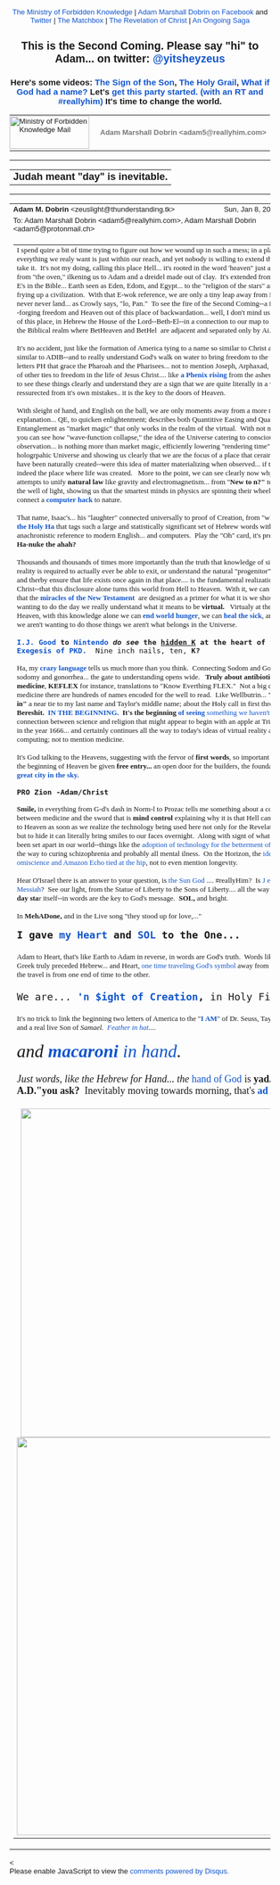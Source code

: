 <!DOCTYPE html PUBLIC "-//W3C//DTD HTML 4.01//EN" "https://www.w3.org/TR/html4/strict.dtd">
<!-- saved from url=(0115)https://mail.google.com/mail/u/0/?ui=2&amp;ik=b3fd74b597&amp;view=pt&amp;search=sent&amp;msg=1597e82d6030baed&amp;siml=1597e82d6030baed --><html data-inboxsdk-active-app-ids='[{"appId":"sdk_streak_21e9788951","version":"6.2897"}]' data-inboxsdk-app-logger-master-chosen="true" data-inboxsdk-last-event="1483927579041" data-inboxsdk-master-claimed="true" data-inboxsdk-session-id="1483927575645-0.10644149709128525" data-map-id="d5b985c9391d7a85" lang="en"><head data-inboxsdk-script-injected="true"><meta content="text/html; charset=utf-8" http-equiv="Content-Type" /><style type="text/css">
body,td,div,p,a,input {font-family: arial, sans-serif;}
</style><meta content="IE=edge" http-equiv="X-UA-Compatible" /><title>Ministry of Forbidden Knowledge Mail - Judah meant "day" is inevitable.</title><style type="text/css">
body, td {font-size:13px} a:link, a:active {color:#1155CC; text-decoration:none} a:hover {text-decoration:underline; cursor: pointer} a:visited{color:##6611CC} img{border:0px} pre { white-space: pre; white-space: -moz-pre-wrap; white-space: -o-pre-wrap; white-space: pre-wrap; word-wrap: break-word; max-width: 800px; overflow: auto;} .logo { left: -7px; position: relative; }
</style><style id="inboxsdk__shared_style">.inboxsdk__notransition {
  -webkit-transition: none !important;
  -moz-transition: none !important;
  -o-transition: none !important;
  -ms-transition: none !important;
  transition: none !important;
}

.inboxsdk__close_button {
  height: 24px;
  width: 24px;
  opacity: .7;
  position: relative;
  background: none;
  border: none;
  padding: 0;
  box-sizing: content-box;
  outline: none;
  cursor: pointer;
}
.inboxsdk__close_button:focus, .inboxsdk__close_button:hover {
  opacity: 1;
}
.inboxsdk__close_button:focus::before {
  background-color: rgba(0,0,0,.12);
}
.inboxsdk__close_button::before {
  border-radius: 50%;
  position: absolute;
  top: -4px;
  bottom: -4px;
  left: -4px;
  right: -4px;
  padding: 4px;
  content: ' ';
}
.inboxsdk__close_button::after {
  content: ' ';
  background: url(https://www.gstatic.com/images/icons/material/system/1x/close_black_24dp.png);
  position: absolute;
  height: 24px;
  width: 24px;
  top: 0;
  left: 0;
}

.dAcAbeEGcIJGfeII {
  display: none;
}

/* drawer */

.inboxsdk__drawer_view_container {
  visibility: visible;
  direction: initial;
  position: fixed;
  height: 100vh;
  width: 100vw;
  bottom: 0;
  left: 0;
  z-index: 51;
  pointer-events: none;
}
.inboxsdk__drawer_view {
  position: absolute;
  pointer-events: auto;
  top: 0;
  bottom: 0;
  right: 0;
  width: 452px;
  font: normal normal normal normal 13px / normal "Helvetica Neue", Helvetica, Arial, sans-serif;
  display: -webkit-flex;
  display: flex;
  -webkit-flex-direction: column;
  flex-direction: column;
  background-color: #fff;
  outline: none;
  box-shadow: 0 0 8px rgba(0,0,0,.18), 0 8px 16px rgba(0,0,0,.36);
  -webkit-transform: translateX(100%);
  transform: translateX(100%);
  transition: transform 150ms cubic-bezier(.4,0,.2,1);
}

.inboxsdk__drawer_view.inboxsdk__active {
  -webkit-transform: none;
  transform: none;
}
.inboxsdk__drawer_title_bar {
  background-color: #f5f5f5;
  border-bottom: 1px solid #e0e0e0;
  padding: 16px 20px;
  white-space: nowrap;
  display: -webkit-flex;
  display: flex;
  flex: 0 0 auto;
  -webkit-flex: 0 0 auto;
}
.inboxsdk__drawer_title_bar .inboxsdk__close_button {
  margin-right: 20px;
  -webkit-flex-shrink: 0;
  flex-shrink: 0;
}
.inboxsdk__drawer_title {
  overflow: hidden;
  text-overflow: ellipsis;
  white-space: nowrap;
  font: normal normal normal normal 20px / 24px "Helvetica Neue", Helvetica, Arial, sans-serif;
}

/* backdrop */

.inboxsdk__inbox_backdrop {
  visibility: visible;
  position: fixed;
  height: 100vh;
  width: 100vw;
  bottom: 0;
  left: 0;
  z-index: 50;
  background-color: transparent;
  transition: background-color 150ms cubic-bezier(0.4, 0, 1, 1);
}
.inboxsdk__inbox_backdrop.inboxsdk__active {
  background-color: rgba(10,10,10,.6);
  transition: background-color 70ms cubic-bezier(0,0,.2,1);
}

.inboxsdk__inbox_backdrop ~ .inboxsdk__inbox_backdrop {
  opacity: 0.6;
}

/* hidden */

.IbEdfbfEfDcFbcEB {
  display: -webkit-flex;
  display: flex;
  -webkit-flex-direction: column;
  flex-direction: column;
}

.AfGBFdbbBFcGEdde &gt; .inboxsdk__close_button {
  position: absolute;
  bottom: 10px;
  right: 20px;
}

.EfHecFIJJEfdGCAf {
  width: 216px;
}

.CFadAfFbdcfcCIdC {
  overflow: hidden;
  font: 12px Arial, sans-serif;
  max-height: 100%;
  box-sizing: border-box;
}

.HIaDfDIFFEJJCEed {
  white-space: nowrap;
  display: -webkit-flex;
  display: flex;
  -moz-user-select: none;
  -webkit-user-select: none;
  user-select: none;
  cursor: default;
}

.CFadAfFbdcfcCIdC.IGFbBJddCDJHCECa .HIaDfDIFFEJJCEed:hover,
.CFadAfFbdcfcCIdC.HIJGFfcCBbDDFdba .HIaDfDIFFEJJCEed {
  background: rgba(0,0,0,.03);
}

.AfGAcJebAbbaaDee {
  min-width: 0;
  overflow: hidden;
  text-overflow: ellipsis;
}

.CFadAfFbdcfcCIdC.IGFbBJddCDJHCECa .AfGAcJebAbbaaDee {
  cursor: move;
}

.bAJdIdFACbDbaCAb {
  padding-left: 20px;
  vertical-align: middle;
  font: 13px / 40px "Helvetica Neue", Helvetica, Arial, sans-serif;
  color: #303030;
}

.AfGBFdbbBFcGEdde.fHdDfFBdBBECefJe .HIaDfDIFFEJJCEed {
  display: none;
}

.BdDdfEcfADbFBecb {
  display: inline-block;
  vertical-align: middle;
  margin-left: 10px;
  box-sizing: border-box;
  background-size: contain;
}

.BdDdfEcfADbFBecb,
.BdDdfEcfADbFBecb &gt; img {
  width: 20px;
  height: 20px;
}

.EcBCIcEEHHHfEDEE {
  -webkit-flex: 1;
  flex: 1;
  text-align: right;
  visibility: hidden;
}

.CFadAfFbdcfcCIdC.IGFbBJddCDJHCECa .EcBCIcEEHHHfEDEE {
  visibility: visible;
  cursor: pointer;
}

.feeJfJJcHDfeIJed {
  margin-top: 12px;
  margin-right: 4px;
  background: url(https://www.streak.com/build/images/arrowDown.png) center / 20px no-repeat;
  border: none;
  width: 14px;
  height: 14px;
  -webkit-transform: rotate(-90deg);
  transform: rotate(-90deg);
  transition: -webkit-transform .15s, transform .15s;
  outline: none;
  opacity: .6;
  cursor: pointer;
}

.HIaDfDIFFEJJCEed:hover .feeJfJJcHDfeIJed,
.CFadAfFbdcfcCIdC.HIJGFfcCBbDDFdba .HIaDfDIFFEJJCEed .feeJfJJcHDfeIJed {
  opacity: .9;
}

.CFadAfFbdcfcCIdC.aIaBJFAHEeJfGbAC .feeJfJJcHDfeIJed {
  -webkit-transform: rotate(0);
  transform: rotate(0);
}

.cGEcJJFaDHbaFDDd {
  border-bottom: 1px solid #ddd;
  margin-bottom: 15px;
}

/* end hidden */
</style><style id="inboxsdk__style">/* suggestions */

.inboxsdk__suggestions_separator_before {
  padding-bottom: 2px !important;
}

.inboxsdk__suggestions_separator_after {
  border-top: 1px solid #e5e5e5;
  padding-top: 2px !important;
}

/* buttons */

div.T-I.inboxsdk__button {
  -webkit-user-select: none;
  min-width: 27px;
}

.inboxsdk__no_bg {
  background: none;
}

.inboxsdk__button.inboxsdk__button_disabled {
  opacity: 0.55;
}

  .inboxsdk__button_icon + .inboxsdk__button_text {
    margin-left: 5px;
  }

.inboxsdk__button_icon {
  display: inline-block;
}

.inboxsdk__button_iconImg {
  height: 16px;
  width: 16px;
  vertical-align: middle;
  margin-top: -2px;
  user-drag: none;
  -moz-user-select: none;
  -webkit-user-drag: none;
}

.inboxsdk__button_green_inactive {
  -webkit-box-shadow: 0 1px 0 rgba(0,0,0,.05);
  box-shadow: 0 1px 0 rgba(0,0,0,.05);
  background-color: #53a93f;
  background-image: -webkit-linear-gradient(top,transparent,transparent);
  background-image: linear-gradient(top,transparent,transparent);
  border: 1px solid transparent;
  color: #fff;
  text-shadow: none;
}

.inboxsdk__button_green_hover {
  -webkit-box-shadow: inset 0 -1px 0 #4c8534;
  box-shadow: inset 0 -1px 0 #4c8534;
  background-color: #65b045;
  background-image: -webkit-linear-gradient(top,transparent,transparent);
  background-image: linear-gradient(top,transparent,transparent);
  border: 1px solid transparent;
  border-bottom: 1px solid #4c8534;
  text-shadow: none;
}

.inboxsdk__button_green_active {
  -webkit-box-shadow: inset 0 1px 0 #2f6124;
  box-shadow: inset 0 1px 0 #2f6124;
  background: #3e802f;
  border: 1px solid transparent;
  border-top: 1px solid #2f6124;
  color: #fff;
  text-shadow: none;
}

.J-M.inboxsdk__menu {
  min-width: 1em;
  min-height: 1em;
  padding: 0px;
  overflow: visible;
  max-height: none;
}

.f4.J-N-JX.inboxsdk__message_more_icon {
  margin-top: -1px;
  width: 16px;
  height: 16px;
}

/* end */

/* compose buttons */

.T-I.inboxsdk__button.inboxsdk__compose_sendButton {
  min-width: 0px;
  margin-right: 0px;
  margin-left: 0px;
  padding:0px;
}

.inboxsdk__compose_actionToolbar {
  padding: 0px 0px 0px 5px;
  white-space: nowrap;
}

.inboxsdk__compose_actionToolbar div.inboxsdk__button {
  min-width: 27px;
  height: 27px;
}

.inboxsdk__compose_actionToolbar .inboxsdk__button_icon {
  height: 17px;
  width: 17px;
  display: inline-block;
  vertical-align: middle;
  position: relative;
  margin-top: 2px;
}

.inboxsdk__compose_actionToolbar .inboxsdk__button_iconImg {
  vertical-align: top;
  height: 17px;
  width: 17px;
  display: inline-block;
  margin-top: -1px;
}

.inboxsdk__compose_actionToolbar .inboxsdk__button &gt; div {
    opacity: 0.55;
}

.inboxsdk__compose_actionToolbar .inboxsdk__button:focus {
  border: 1px solid #4d90fe;
  outline: none;
}


  .inboxsdk__compose_actionToolbar .inboxsdk__button.inboxsdk__button_hover &gt; div, .inboxsdk__compose_actionToolbar .inboxsdk__button:focus &gt; div {
    opacity: 1
  }


.inboxsdk__compose_groupedActionToolbar {
  position: absolute;
  bottom: 44px;
  background: #f5f5f5;
  margin: 3px;
  box-shadow: 0 2px 2px -1px rgba(0,0,0,0.1);
  border: 1px solid #cfcfcf;
  padding: 1px !important;
  z-index: 10;
  left: 0px;
}

.inboxsdk__compose_groupedActionToolbar div.inboxsdk__button {
  z-index: 1;
}

.inboxsdk__compose_groupedActionToolbar_arrow {
  position: absolute;
  background: url('https://ssl.gstatic.com/ui/v1/icons/mail/down_pointer.png') no-repeat;
  width: 17px;
  height: 18px;
  bottom: -16px;
  margin-left: 4px;
}

/* end */

/* appid warning */

.inboxsdk__appid_warning {
  margin: 0;
  padding: 9px;
  color: #4b4b4b;
  height: 32px;
  background: #ff6c6c;
  font-size: 10pt;
}

.inboxsdk__appid_warning_main {
  display: inline-block;
  vertical-align: middle;
}

.inboxsdk__appid_warning .topline {
  font-weight: bold;
  font-size: 11pt;
}

a.inboxsdk__appid_register {
  color: white;
  display: inline-block;
  background: #1989ff;
  border-radius: 3px;
  text-decoration: none;
  box-shadow: 0 0 5px rgba(0,0,0,0.3);
  padding: 7px;
  font-size: 10pt;
  vertical-align: middle;
  margin-left: 1em;
}

input.inboxsdk__x_close_button {
  background-color: transparent;
  background-image: url(https://www.streak.com/build/images/circle_border_x.png);
  background-size: cover;
  background-repeat: no-repeat;
  background-position: center center;
  height: 20px;
  width: 20px;
  border: none;
  display: inline-block;
  vertical-align: middle;
  cursor: pointer;

  float: right;
  margin: 5px;
}

/* thread rows */

.inboxsdk__gmail_label.inboxsdk__label_has_icon .au {
  display: inline-block;
  margin-left: 14px;
}

.inboxsdk__thread_row_label .inboxsdk__button_icon,
.inboxsdk__thread_row_label .inboxsdk__button_iconImg {
  height: 11px;
  width: 11px;
}

.inboxsdk__thread_row_label .inboxsdk__button_icon {
  display: inline-block;
  margin-top: 2px;
  margin-left: 4px;
  position: absolute;
}

.inboxsdk__thread_row_button {
  outline: 0;
  padding: 0 5px;
  position: relative;
  height: 15px;
  width: 15px;
  top: -2px;
}

.inboxsdk__gmail_action {
  float: right;
  position: relative;
  background-color: grey;
  border: 1px solid black;
  margin-left: 1em;
  cursor: default;
  padding: 0 6px;
  background-image: -webkit-linear-gradient(top,#e9e9e9,#e6e6e6);
  background-image: linear-gradient(top,#e9e9e9,#e6e6e6);
  border: 1px solid rgba(0,0,0,0.1);
  border-color: #ccc;
  color: #444;
  height: 17px;
  line-height: 17px;
  min-width: 56px;
  border-radius: 2px;
  font-size: 11px;
  font-weight: bold;
  text-align: center;
  white-space: nowrap;
  padding-right: 18px;
}

.inboxsdk__gmail_action:focus {
  border: 1px solid #4d90fe;
  outline: none;
}

.inboxsdk__gmail_action:active {
  box-shadow: inset 0 1px 2px rgba(0,0,0,.1);
}

.inboxsdk__gmail_action:hover {
  box-shadow: 0 1px 1px rgba(0,0,0,.05);
  background-color: #ededed;
  background-image: -webkit-linear-gradient(top,#ededed,#eaeaea);
  background-image: linear-gradient(top,#ededed,#eaeaea);
  border-color: #b8b8b8;
}

.inboxsdk__gmail_action::after {
  content: '';
  position: absolute;
  right: 5px;
  top: 5px;
  margin-left: 5px;
  background: no-repeat url(https://ssl.gstatic.com/mail/sprites/smartmail-561acb673be75c1d374881a95997fce4.png) -67px -100px;
  width: 7px;
  height: 7px;
  opacity: .55;
}

.inboxsdk__thread_row_custom_date {
  margin-left: 2px;
}

span.inboxsdk__thread_row_custom_date + span:not(.inboxsdk__thread_row_custom_date) {
  display: none;
}

span.inboxsdk__thread_row_custom_draft_label + div.yW {
  display: none;
}

.inboxsdk__thread_row_attachment_icon {
  margin-left: 3px;
  width: 16px;
  height: 16px;
}

.inboxsdk__thread_row_icon_wrapper {
  display: inline-block;
  width: 25px;
  margin-right: 3px;
}

.inboxsdk__thread_row_image_added .y6 .inboxsdk__thread_row_icon_wrapper ~ span[id] {
  margin-left: 3px;
}

  .inboxsdk__thread_row_icon_wrapper .inboxsdk__button_icon {
    position: absolute;
    top: 50%;
    height: 24px;
    overflow: hidden;
    width: 24px;
    margin-top: -12px;
  }

    .inboxsdk__thread_row_icon_wrapper .inboxsdk__button_iconImg {
      height: 24px;
      width: 24px;
      margin-top: 0px;
    }

  .inboxsdk__thread_row_image_added .a4W, .inboxsdk__thread_row_image_added .apA, .inboxsdk__thread_row_image_added .apx {
    position: relative;
  }


/* end thread rows */

td.gH div.gK span:first-child &gt; img {
  margin-right: 3px;
}

td.gH div.gK span:first-child &gt; img:last-child {
  margin-right: 6px;
}

.inboxsdk__message_attachment_icon {
  width: 21px;
  height: 21px;
  margin-top: -3px;
}

/* Work around issue where clicking "Remove formatting" in Compose causes this
 * element to become taller and shift the toolbar down. */
.gU .aWQ {
  max-height: 3px;
}

.aQw .inboxsdk__button_iconImg {
  margin-top: 2px;
}

.aZi .asa .inboxsdk__button_iconImg {
  display: inline-block;
  vertical-align: middle;
  margin-top: -3px;
}

/* Message view attachments toolbar */
.aZi .aZj .asa .inboxsdk__button_iconImg {
  margin: 0;
}

body .dw {
  /* Fixes issue where a tall compose window opened over a custom view could be
   * overlapped by Gmail's top bar. Also fixes issue where mole widgets are
   * only visible while a compose window is open.
   */
  z-index: 6 !important;
}

.inboxsdk__compose_outerSidebar_wrapper {
  position: absolute;
  left: -401px;
  top: 0px;
  background: white;
  width: 400px;
  bottom: 0px;
  border-left: 1px solid silver;
  box-shadow: -2px 0px 1px #E6E6E6;
  display: block;
}

.inboxsdk__outerSidebarActive .aSt .inboxsdk__compose_outerSidebar_wrapper {
  border-left: 0;
  box-shadow: none;
  left: -400px;
}

.inboxsdk__outerSidebarActive .aSs &gt; div { width: 50% !important; margin-left: 30%; }

.inboxsdk__compose_outerSidebar_header {
  background: #404040;
  font-size: 80%;
  padding: 10px 10px 11px 10px;
  color: white;
  border-bottom: 1px solid #C4C4C4;
}

.inboxsdk__compose_outerSidebar_body {
  position: absolute;
  width: 100%;
  bottom: 43px;
  top: 36px;
  left: -1px;
  overflow: auto;
}

.inboxsdk__compose_outerSidebar_footer {
  position: absolute;
  bottom: 0px;
  width: 100%;
  border-top: 1px solid rgb(206, 206, 206);
  display: block;
}

.inboxsdk__compose_innerSidebarActive form, .inboxsdk__compose_innerSidebarActive .GQ {
  padding-right: 200px;
}

div.inboxsdk__compose_statusbar {
  margin: 0;
  border: 0;
  height: 40px;
}

.inboxsdk__compose_statusbarActive .aoI {
  height: auto !important;
}

/* compose size fixing */
.inboxsdk__compose .qz {
  max-height: inherit !important;
}

/* .dw means not fullscreen */
.dw .inboxsdk__compose_statusbarActive .aDj.aDi {
  position: static !important;
}

.inboxsdk__compose_statusbarActive .aDj &gt; .aDh {
  height: auto;
}

.inboxsdk__recipient_row td.ok {
  height: 23px;
}

.inboxsdk__recipient_row td.az3 {
  padding: 0px 3px 3px 3px;
}

/* toolbar visibility */

[data-thread-toolbar=true] [data-rowlist-toolbar=true] {
  display: none;
}

[data-toolbar-expanded=true] [data-toolbar-expanded=false] {
  display: none;
}

[data-toolbar-expanded=false] [data-toolbar-expanded=true] {
  display: none;
}


[data-toolbar-icononly=true] .inboxsdk__button_text {
  display: none;
}

.inboxsdk__menuItem img, .inboxsdk__menuItem .inboxsdk__icon {
  height: 16px;
  width: 16px;
  margin-left: -20px;
  position: absolute;
  margin-top: -1px;
}

/* end */

/* modal */

.inboxsdk__modal_overlay {
  right: 0px;
  bottom: 0px;
}

.inboxsdk__modal_fullscreen {
  position: fixed;
  top: 0px;
  left: 0px;
  bottom: 0px;
  right: 0px;
  z-index: 501;
  display: flex;
  display: -webkit-flex;
  justify-content: center;
  -webkit-justify-content: center;
  align-items: center;
  -webkit-align-items: center;
  padding: 110px 50px 50px 50px;
}

.inboxsdk__modal_content {
    margin-top: 30px; margin-bottom: 30px;
}

.inboxsdk__modal_fullscreen.inboxsdk__modal_content_no_buttons .inboxsdk__modal_content {
  margin-bottom: 0px;
}

.inboxsdk__modal_close {
  outline: none;
  cursor: pointer;
}


.inboxsdk__modal_fullscreen .inboxsdk__modal_container {
  position: relative;
  margin-top: -60px;
  width: auto;
  overflow: hidden;
}

  .inboxsdk__modal_fullscreen.inboxsdk__modal_hideTop .inboxsdk__modal_close {
    display: none;
  }

  .inboxsdk__modal_fullscreen.inboxsdk__modal_hideTop .inboxsdk__modal_container {
    padding-top: 0px;
  }

  .inboxsdk__modal_fullscreen.inboxsdk__modal_hideTop .inboxsdk__modal_content {
    margin-top: 0px;
  }

  .inboxsdk__modal_fullscreen.inboxsdk__modal_hideTop .Kj-JD-K7 {
    margin: 0px;
  }

  .inboxsdk__modal_fullscreen.inboxsdk__modal_hideSides .inboxsdk__modal_container {
    padding-left: 0px;
    padding-right: 0px
  }

  .inboxsdk__modal_fullscreen.inboxsdk__modal_hideBottom .inboxsdk__modal_content {
    margin-bottom: 0px;
  }

  .inboxsdk__modal_fullscreen.inboxsdk__modal_hideBottom .inboxsdk__modal_container {
    padding-bottom: 0px;
  }

/* end modal */

/* mole */

/* Fix issue where Compose toolbar can become disconnected when moles or
 * drawers are in use */
.inboxsdk__drawers_in_use .aDi,
.inboxsdk__moles_in_use .aDi {
  left: auto !important;
}

/* Make it so the compose/mole layer doesn't wrap, so we don't have to do a lot
 * of fancy logic to hide moles ourselves when things get too crowded. */
.inboxsdk__moles_in_use .nH &gt; .nH &gt; .no {
  white-space: nowrap;
}
.inboxsdk__moles_in_use .nH &gt; .nH &gt; .no &gt; * {
  white-space: initial;
}
.inboxsdk__moles_in_use .nH &gt; .nH &gt; .no &gt; .nn {
  display: inline-block;
  float: none;
}

.inboxsdk__mole_view {
  position: relative;
  max-width: 564px;
  height: 100vh;
  vertical-align: top;
  display: inline-flex;
  display: -webkit-inline-flex;
  align-items: flex-end;
  -webkit-align-items: flex-end;
}

.inboxsdk__mole_view_inner {
  visibility: visible;
  box-sizing: border-box;
  margin-right: 5px;
  box-shadow: rgba(0,0,0,0.2) 0 2px 6px;
  min-width: 260px;
  min-height: 36px;
}

.inboxsdk__mole_view_titlebar {
  position: absolute;
  left: 0;
  right: 5px;
  color: white;
  font-size: 12.8px;
  background: #404040;
  box-sizing: border-box;
  height: 36px;
  padding-top: 7px;
  padding-left: 11px;
  cursor: pointer;
}

.inboxsdk__mole_view_titlebar h2 {
  font-size: inherit;
  font-weight: inherit;
  margin: 4px 0 0 0;
  white-space: nowrap;
  overflow: hidden;
  text-overflow: ellipsis;
}

.inboxsdk__mole_title_buttons {
  white-space: nowrap;
  float: right;
  padding-right: 5px;
  margin-top: -3px;
}

.inboxsdk__mole_title_buttons &gt; img {
  height: 24px;
  width: 24px;
  position: relative;
  top: 2px;
  opacity: 0.6;
}

.inboxsdk__mole_title_buttons &gt; img:hover {
  opacity: 1;
  background-color: #737373;
}

.inboxsdk__mole_view.inboxsdk__minimized .inboxsdk__mole_view_content,
.inboxsdk__mole_view.inboxsdk__minimized.inboxsdk__mole_use_minimize_title h2.inboxsdk__mole_default,
.inboxsdk__mole_view:not(.inboxsdk__minimized) h2.inboxsdk__mole_minimized,
.inboxsdk__mole_view:not(.inboxsdk__mole_use_minimize_title) h2.inboxsdk__mole_minimized,
.inboxsdk__mole_view.inboxsdk__minimized .Hl,
.inboxsdk__mole_view:not(.inboxsdk__minimized) .Hk {
  display: none;
}

.inboxsdk__mole_view_content {
  margin-top: 36px;
  border: 1px solid #cfcfcf;
  background: white;
  min-width: 260px;
  min-height: 20px;
  max-height: 80vh;
}

.inboxsdk__mole_view_chromeless .inboxsdk__mole_view_inner {
  min-width: 0px;
}

.inboxsdk__mole_view_chromeless .inboxsdk__mole_view_content {
  margin-top: 0px;
  min-width: 0px;
}

/* end mole */


/* tabs */

.inboxsdk__tab {
  width: 30px;
}

.inboxsdk__tab.fHdDfFBdBBECefJe:first-child:last-child {
  display: none;
}

.inboxsdk__tab.inboxsdk__tab_selected {
  width: auto;
}

table.aKk .inboxsdk__contentTabContainer .inboxsdk__tab .aAy[role=tab] {
  height: 28px;
}

.inboxsdk__tab_icon {
  width: 30px;
  height: 25px;
  background-position-x: 5px;
  background-position-y: 3px;
  background-size: 16px;
  bacgkround-repeat: no-repeat;
}

.inboxsdk__tab_icon img {
  height: 16px;
  width: 16px;
  margin-left: 5px;
  margin-top: 3px;
}

.inboxsdk__tab .aKx {
  top: 4px;
}

.inboxsdk__hidden div[role=complementary] {
  position: static !important;
}

/* Fix issue where hidden causes threadview to be taller than it should */
.inboxsdk__hidden &gt; div.y4,
.feEHIcFIaBBdEbDG &gt; div.y4 {
  display: none;
}

table.aKk .inboxsdk__contentTabContainer .inboxsdk__tab:first-child .aAy[role=tab] {
  border-left-width: 1px;
}

/* end tabs */

/* old hidden */

.inboxsdk__hidden .inboxsdk__contentPanelContainer {
  font: 12px Arial, sans-serif;
  max-width: 220px;
}

.inboxsdk__contentPanelContainer_contentContainer {
  overflow: hidden;
  margin-bottom: 10px;
  border-bottom: 1px solid #D8D8D8;
}


/* end old hidden */


/* hidden */

.feEHIcFIaBBdEbDG div[role=complementary] {
  position: static !important;
  width: 216px !important;
}

.feEHIcFIaBBdEbDG {
  /* Necessary to prevent z-indexes on hidden items from causing them to show
  above stuff outside of the hidden. */
  will-change: position;
}

.AfGBFdbbBFcGEdde {
  position: relative;
}

.CFadAfFbdcfcCIdC {
  background: #ffffff;
}

.EfHecFIJJEfdGCAf {
  padding: 4px 0 12px;
}

.AfGBFdbbBFcGEdde.fHdDfFBdBBECefJe .EfHecFIJJEfdGCAf {
  padding-top: 0;
}

/* end hidden */

/* custom content */

.inboxsdk__custom_view_element {
  overflow: auto;
}

/* end custom content */


/* nav menu */


.inboxsdk__hide_native_marker .ain:not(.inboxsdk__navItem) {
  border-left-color: transparent;
}
.inboxsdk__hide_native_marker .ain:not(.inboxsdk__navItem) .nZ .aio * {
  color: inherit !important;
}
.inboxsdk__hide_native_marker .ain:not(.inboxsdk__navItem) .nU:not(.n1) .n0 {
  font-weight: normal;
}

.inboxsdk__navItem_hover .aj0, .inboxsdk__navItem_hover .p8 {
  visibility: visible;
}

.inboxsdk__navItem_link {
  position: absolute;
  top: 0px;
  right: -4px;
}

[dir=rtl] .inboxsdk__navItem_link {
  left: -4px;
  right: initial;
}

.inboxsdk__navItem_container .aio .inboxsdk__button {
  position: absolute;
  top: 0px;
  right: -30px;
}

.inboxsdk__navItem_marker {
  position: absolute;
  left: 0px;
  padding-bottom: 2px;
}

.ain .inboxsdk__navItem_container {
  margin-left: -18px;
}

.inboxsdk__navItem_container {
  margin-left: -14px;
}

.inboxsdk__expando {
  z-index: 1;
}

.aip .CK {
  color: #15c;
}

.aip .CK:hover {
  text-decoration: underline;
}

.inboxsdk__navItem_container .aio.aip {
  white-space: nowrap;
}

/* end nav menu */



/* search results section */

.inboxsdk__custom_sections {
  margin-bottom: 15px;
}

.inboxsdk__custom_sections.Wc {
  padding: 0px;
  margin-bottom: 0px;
}

.inboxsdk__resultsSection {
  padding-top: 20px;
}

  .inboxsdk__custom_sections.Wc .inboxsdk__resultsSection {
    padding-top: 0px;
  }

.inboxsdk__custom_sections .Wg {
  padding-top: 0px;
}

  .inboxsdk__custom_sections.Wc .Wg {
    border-bottom: 0;
    padding: 0px;
  }

.inboxsdk__results_collapsedContainer &gt; div {
  display: inline;
}

.inboxsdk__resultsSection.inboxsdk__resultsSection_collapsed {
  display: inline-block;
  margin-right: 20px;
}

  .Wc .inboxsdk__resultsSection.inboxsdk__resultsSection_collapsed {
    margin-right: 0px;
  }

.inboxsdk__resultsSection_collapsed .Cr {
  display: none;
}

.inboxsdk__resultsSection_title {
  white-space: nowrap;
  cursor: pointer;
  display: inline-block;
}

  .Wc .inboxsdk__resultsSection_title {
    padding: 3px 0 3px 8px;
  }

.inboxsdk__resultsSection_title_subtitle {
  opacity: 0.5;
  margin-left: 5px;
}

  .Wc .inboxsdk__resultsSection_title_subtitle {
    font-size: 80%;
  }

.inboxsdk__resultsSection_title .Wp {
  float: left;
  height: 10px;
  width: 20px;
  margin-top: 3px;
}

.inboxsdk__resultsSection_title h3 {
  margin-bottom: 10px;
  margin-top: 20px;
  display: inline;
  float: none;
}

.inboxsdk__resultsSection_header_summaryText.Wm:last-child .amH {
  padding-right: 0px;
  margin-right: 0px;
}

  .inboxsdk__custom_sections.Wc .inboxsdk__resultsSection_header_summaryText:last-child {
    margin-right: 11px;
  }

.inboxsdk__custom_sections.Wc .J-JN-M-I {
  margin-right: 13px;
}

.inboxsdk__resultsSection_header_summaryText.Wm + .aAE {
  margin-left: 3px;
}

.inboxsdk__resultsSection .TB.TC {
  text-align: center;
}

.inboxsdk__resultsSection .inboxsdk__resultsSection_loading {
  font-style: italic;
}

.inboxsdk__resultsSection .inboxsdk__resultsSection_result_icon {
  height: 15px;
  width: 15px;
  margin-left: 9px;
}

.inboxsdk__resultsSection .xX {
  width: 20ex;
}

.inboxsdk__resultsSection_result_title span {
  text-overflow: ellipsis;
  display: block;
  overflow: hidden;
}

.inboxsdk__resultsSection tr .xW &gt; span {
  overflow: hidden;
  display: block;
  text-overflow: ellipsis;
}

.inboxsdk__resultsSection .V3 {
  overflow: hidden;
  white-space: nowrap;
}

.inboxsdk__resultsSection .at {
  position: relative;
}

.inboxsdk__resultsSection .at &gt; * {
  display: inline-block;
}

.inboxsdk__resultsSection_label_icon {
  height: 11px;
  width: 11px;
  position: absolute;
  margin-left: 4px;
  margin-top: 1px;
}

.inboxsdk__resultsSection .av, .inboxsdk__thread_row_label .av {
  max-width: 90px;
  overflow: hidden;
  text-overflow: ellipsis;
}

.inboxsdk__resultsSection_label_icon + .av, .inboxsdk__thread_row_label .inboxsdk__button_icon + .av {
  margin-left: 16px;
}

.Wc .inboxsdk__resultsSection_footer {
  padding: 3px 3px 3px 8px;
}

/* end search results section */


/* tooltip */

/* gmail styles */

.inboxsdk__tooltip .T-P {
  -webkit-box-shadow: 0 1px 3px rgba(0,0,0,.2);
  box-shadow: 0 1px 3px rgba(0,0,0,.2);
  background-color: #fff;
  border: 1px solid;
  border-color: #bbb #bbb #a8a8a8;
  padding: 16px;
  position: absolute;
  z-index: 1201!important;
}

  .inboxsdk__tooltip.inboxdk__tooltip_content .T-P {
    padding: 0px;
  }

.inboxsdk__tooltip .aRM {
  outline: none;
  padding: 13px 10px 16px;
  text-align: center;
}

  .inboxdk__tooltip_content.inboxsdk__tooltip .aRM {
    padding: 0px;
  }

.inboxsdk__tooltip .aRR {
  color: #333;
  font-size: 18px;
  margin-top: 13px;
}

.inboxsdk__tooltip .aRQ {
  color: #777;
  font-size: 13px;
  margin: 3px 0 14px 0;
}




/* end gmail styles */

.inboxsdk__tooltip {
  position: fixed;
  z-index: 1300;
  transition: left 200ms ease, top 200ms ease;
}

.inboxsdk__tooltip .T-P {
  position: relative;
  width: auto;
  max-width: 500px;
}

.inboxsdk__tooltip .inboxsdk__tooltip_arrow {
  position: fixed;
  z-index: 1400;
  margin-top: -1px;
  transition: left 200ms ease, top 200ms ease;
}

.inboxsdk__tooltip .inboxsdk__tooltip_close {
  -webkit-user-select: none;
}

.inboxsdk__tooltip .inboxsdk__button {
  margin-right: 0px;
}

.inboxsdk__tooltip .inboxsdk__tooltip_image {
  max-height: 300px;
  max-width: 500px;
  overflow: hidden;
  height: auto;
}

.inboxsdk__tooltip .inboxsdk__tooltip_image &gt; img {
  max-height: 300px;
  max-width: 500px;
}

/* end tooltip */


/* attachment card */

.inboxsdk__attachmentCard img.aQG.aYB {
  max-width: 178px;
  min-width: 178px;
  min-height: 118px;
}

.inboxsdk__attachmentCard img.aZG.aYw {
  background: none;
}

/* add some margins between cards so 4+ cards don't hit each other */

.aQw &gt; .T-I.J-J5-Ji.L3 {
  margin-top: 5px;
}

/* end attachment card */


/* keyboard shortcut help */

table.cf.wd.inboxsdk__shortcutHelp_table {
  margin-bottom: 15px;
}

.inboxsdk__shortcutHelp_table td.Dn {
  display: inline-block;
  width: 50%;
}

.inboxsdk__shortcutHelp_table table.cf {
  display: block;
}

.inboxsdk__shortcutHelp_table tbody tbody {
  display: block;
}

.inboxsdk__shortcutHelp_table tbody tbody tr {
  display: block;
  white-space: nowrap;
}

.inboxsdk__shortcutHelp_table td.wg.Dn {
  display: inline-block;
  width: 45%;
}

.inboxsdk__shortcutHelp_table span.wb {
  margin-left: 3px;
}

.inboxsdk__shortcutHelp_table td.we.Dn {
  width: 60%;
  white-space: normal;
}

.inboxsdk__shortcutHelp_title img.inboxsdk__icon {
  height: 21px;
  width: 21px;
  vertical-align: middle;
  margin-right: 10px;
  border-radius: 4px;
}

/* end keyboard shortcut help */


/* search suggestions */

.asor.inboxsdk__custom_suggestion {
  display: flex;
  display: -webkit-flex;
  justify-content: center;
  -webkit-justify-content: center;
  align-items: center;
  -webkit-align-items: center;
}

.inboxsdk__custom_suggestion img {
  max-width: 32px;
  max-height: 32px;
  margin-left: -11px;
}

/* end send suggestions */


/* app toolbar */

.inboxsdk__appButton {
  margin-right: -15px;
}

  .inboxsdk__appButton:first-child {
    margin-left: -45px;
  }

  .inboxsdk__appButton + .inboxsdk__appButton {
    margin-left: 35px;
  }

  .inboxsdk__appButton.inboxsdk__appButton_noGPlus {
    margin-right: 0px;
  }

.inboxsdk__appButton .inboxsdk__button_icon {
  margin-right: 5px;
  position: relative;
}

.inboxsdk__appButton a {
  color: #404040;
  text-decoration: none;
  line-height: 24px;
}

.inboxsdk__appButton.inboxsdk__appButton_noGPlus a {
  line-height: 30px;
}

.inboxsdk__appButton a:hover {
  text-decoration: underline;
  color: #000;
}

.inboxsdk__gmail_dark_theme .inboxsdk__appButton a {
  color: #eee;
}
.inboxsdk__gmail_dark_theme .inboxsdk__appButton a:hover {
  color: #fff;
}

.inboxsdk__appButton_tooltip {
  outline: none;
  transition: none;
  -webkit-animation: gb__a .2s;
}

.inboxsdk__appButton_tooltip .inboxsdk__tooltip_close {
  display: none;
}

.inboxsdk__tooltip.inboxsdk__appButton_tooltip .T-P {
  padding: 0px;
}

.inboxsdk__tooltip.inboxsdk__appButton_tooltip .aRM {
  padding: 0px;
  white-space: initial;
  text-align: center;
  font: normal normal normal normal 16px / normal arial, sans-serif;
}

.inboxsdk__tooltip.inboxsdk__appButton_tooltip .inboxsdk__tooltip_arrow {
  transform-origin: top;
  transform: rotateZ(180deg);
  margin-top: 9px;
}

/* end app toolbar */
</style> <script>
  (function(i,s,o,g,r,a,m){i['GoogleAnalyticsObject']=r;i[r]=i[r]||function(){
  (i[r].q=i[r].q||[]).push(arguments)},i[r].l=1*new Date();a=s.createElement(o),
  m=s.getElementsByTagName(o)[0];a.async=1;a.src=g;m.parentNode.insertBefore(a,m)
  })(window,document,'script','https://www.google-analytics.com/analytics.js','ga');

  ga('create', 'UA-74743044-2', 'auto');
  ga('send', 'pageview');

</script></head>
<body style="width: 100%; margin: 0 auto; text-align: left; font-family: Arial;">
<center>
<script type="text/javascript">
    google_ad_client = "ca-pub-9608809622006883";
    google_ad_slot = "4355365452";
    google_ad_width = 728;
    google_ad_height = 90;
</script>
<!-- leaderboard -->
<script src="//pagead2.googlesyndication.com/pagead/show_ads.js" type="text/javascript">
</script>
<br />
<a href="https://www.facebook.com/MinistryOfForbiddenKnowledge">The Ministry of Forbidden Knowledge</a> | 
<a href="https://www.facebook.com/admdbrn">Adam Marshall Dobrin on Facebook</a> and <a href="https://twitter.com/intent/user?screen_name=yitsheyzeus">Twitter</a> |
<a href="https://fromthemachine.org/">The Matchbox</a> | 
<a href="./">The Revelation of Christ</a> | 
<a href="http://medium.com/@adam5/publications">An Ongoing Saga</a>
<br />
</center>
<center><h2>
This is the Second Coming.  Please say "<b>hi</b>" to Adam... on twitter: <a href="https://twitter.com/yitsheyzeus" target="_new">@yitsheyzeus</a>
</h2><h3>
Here's some videos: <a href="https://www.youtube.com/watch?v=AevgjKPDgfM&amp;feature=youtu.be" target="_new">The Sign of the Son</a>, <a href="https://vimeo.com/156698154" target="_new">The Holy Grail</a>, <a href="https://www.youtube.com/watch?v=Fr_CHOxSyc8" target="_new">What if God had a name?</a>
Let's <a href="https://twitter.com/intent/retweet?related=yitsheyzeus&amp;tweet_id=804005770937462784">get this party started. (with an RT and #reallyhim)</a>  It's time to change the world.</h3>
</center>
<div class="bodycontainer"><table border="0" cellpadding="0" cellspacing="0" width="100%"><tbody><tr height="14px"><td width="143"><img alt="Ministry of Forbidden Knowledge Mail" class="logo" height="59" src="http://i.imgur.com/xoiWhBA.png" width="143" /></td><td align="right"><font color="#777" size="-1"><b>Adam Marshall Dobrin &lt;adam5@reallyhim.com&gt;</b></font></td></tr></tbody></table><hr /><div class="maincontent"><table border="0" cellpadding="0" cellspacing="0" width="100%"><tbody><tr><td><font size="+1"><b>Judah meant "day" is inevitable.</b></font><br /></td></tr></tbody></table><hr /><table border="0" cellpadding="0" cellspacing="0" class="message" width="100%"><tbody><tr><td><font size="-1"><b>Adam M. Dobrin </b>&lt;zeuslight@thunderstanding.tk&gt;</font></td><td align="right"><font size="-1">Sun, Jan 8, 2017 at 9:36 AM</font></td></tr><tr><td colspan="2"><font class="recipient" size="-1"><div>To: Adam Marshall Dobrin &lt;adam5@reallyhim.com&gt;, Adam Marshall Dobrin &lt;adam5@protonmail.ch&gt;</div></font></td></tr><tr><td colspan="2"><table border="0" cellpadding="12" cellspacing="0" width="100%"><tbody><tr><td><div style="overflow: hidden;"><font size="-1"><div dir="ltr"><font face="times new roman, serif">I spend quire a bit of time trying to figure out how we wound up in such a mess; in a place where everything we realy want is just within our reach, and yet nobody is willing to extend their arms and take it.  It's not my doing, calling this place Hell... it's rooted in the word 'heaven" just a sound a way from "the oven," ilkening us to Adam and a dreidel made out of clay.  It's extended from the trinity of E's in the Bible... Earth seen as Eden, Edom, and Egypt... to the "religion of the stars" and a Wok frying up a civilization.  With that E-wok reference, we are only a tiny leap away from Peter Pan's never never land... as Crowly says, "lo, Pan."  To see the fire of the Second Coming--a formative fire--forging freedom and Heaven out of this place of backwardation... well, I don't mind using the name of this place, in Hebrew the House of the Lord--Beth-El--in a connection to our map to Salvation in the Biblical realm where BetHeaven and BetHel  are adjacent and separated only by Ai.</font><div><font face="times new roman, serif"><br /></font></div><div><font face="times new roman, serif">It's no accident, just like the formation of America tying to a name so similar to Christ and a year so similar to ADIB--and to really understand God's walk on water to bring freedom to the world the key letters PH that grace the Pharoah and the Pharisees... not to mention Joseph, Arphaxad, and a number of other ties to freedom in the life of Jesus Christ.... like <b><a data-saferedirecturl="https://www.google.com/url?hl=en&amp;q=./MYLIFE.html&amp;source=gmail&amp;ust=1484013975516000&amp;usg=AFQjCNFIwza3bZ_9AY73SLZa_CqUOgk75A" href="https://fromthemachine.org/MYLIFE.html" target="_blank">a Phenix rising</a></b> from the ashes of Edom.... to see these things clearly and understand they are a sign that we are quite literally in a virutal world ressurected from it's own mistakes.. it is the key to the doors of Heaven.</font></div><div><font face="times new roman, serif"><br /></font></div><div><font face="times new roman, serif">With sleight of hand, and English on the ball, we are only moments away from a more revolutionary explanation... QE, to quicken enlightenment; describes both Quantitive Easing and Quantum Entanglement as "market magic" that only works in the realm of the virtual.  With not much thought you can see how "wave-function collapse," the idea of the Universe catering to conscious observation... is nothing more than market magic, efficiently lowering "rendering time" in our hologrpahic Universe and showing us clearly that we are the focus of a place that cerainly could not have been naturally created--were this idea of matter materializing when observed... if this was indeed the place where life was created.   More to the point, we can see clearly now why it is that the attempts to unify <b>natural law</b> like gravity and electromagnetism... from "<b>New to n?"</b> to the Max of the well of light, showing us that the smartest minds in physics are spinning their wheels trying to connect a <b><a data-saferedirecturl="https://www.google.com/url?hl=en&amp;q=http://www.thefreedictionary.com/Yitshak&amp;source=gmail&amp;ust=1484013975516000&amp;usg=AFQjCNG9x7vjBWtX3RyphktA_CuyxkA0Vw" href="http://www.thefreedictionary.com/Yitshak" target="_blank">computer hack</a></b> to nature.</font></div><div><font face="times new roman, serif"><br /></font></div><div><font face="times new roman, serif">That name, Isaac's... his "laughter" connected universally to proof of Creation, from "why itz hak" to <a data-saferedirecturl="https://www.google.com/url?hl=en&amp;q=http://ha.lamc.la&amp;source=gmail&amp;ust=1484013975516000&amp;usg=AFQjCNHHyMbx397k3_y7QGkQcjo3qmEH9w" href="./he_laughs.html
" target="_blank"><b>the Holy Ha</b></a> that tags such a large and statistically significant set of Hebrew words with prescient anachronistic reference to modern English... and computers.  Play the "Oh" card, it's pretty obvious... <b>Ha-nuke the ahah?</b></font></div><div><font face="times new roman, serif"><br /></font></div><div><font face="times new roman, serif">Thousands and thousands of times more importantly than the truth that knowledge of simulated reality is required to actually ever be able to exit, or understand the natural "progenitor" universe... and therby ensure that life exists once again in that place.... is the fundamental realization of Jesus Christ--that this disclosure alone turns this world from Hell to Heaven.  With it, we can see clearly that the <b><a data-saferedirecturl="https://www.google.com/url?hl=en&amp;q=http://bread.lamc.la&amp;source=gmail&amp;ust=1484013975516000&amp;usg=AFQjCNFEX3BZKK3OjjEz7c5R9IlXQ2w5Ig" href="http://medium.com/by-the-force-of-key-strokes/in-the-land-of-flowing-milfs-and-honies-we-are-in-the-do-me-of-the-rock-d6e7265536e6" target="_blank">miracles of the New Testament</a> </b> are designed as a primer for what it is we should all be wanting to do the day we really understand what it means to be <b>virtual.</b>   Virtualy at the doorstep of Heaven, with this knowledge alone we can <b><a data-saferedirecturl="https://www.google.com/url?hl=en&amp;q=http://cake.lamc.la&amp;source=gmail&amp;ust=1484013975516000&amp;usg=AFQjCNFQGGVl26BS9_RhC6uYHh92dhWoRw" href="https://fromthemachine.org/CAKE.html" target="_blank">end world hunger</a></b>, we can <b><a data-saferedirecturl="https://www.google.com/url?hl=en&amp;q=./KEFLEX.html&amp;source=gmail&amp;ust=1484013975516000&amp;usg=AFQjCNFBzlKkP2RqqAWRNgzPonT18fkasg" href="https://fromthemachine.org/KEFLEX.html" target="_blank">heal the sick</a></b>, and fraknly if we aren't wanting to do those things we aren't what belongs in the Universe.</font></div><div><font face="times new roman, serif"><br /></font></div><div><font face="monospace, monospace"><a data-saferedirecturl="https://www.google.com/url?hl=en&amp;q=http://zelda.lamc.la&amp;source=gmail&amp;ust=1484013975516000&amp;usg=AFQjCNGV1-1stfskklLbEI7yRyRovCBI2g" href="./archive.aweber.com/awlist4296878/MNcK4/h/Kurzweil_luminates_Zelda.htm" style="font-weight:bold" target="_blank">I.J. Good</a><b> to </b><a data-saferedirecturl="https://www.google.com/url?hl=en&amp;q=http://bread.lamc.la&amp;source=gmail&amp;ust=1484013975516000&amp;usg=AFQjCNFEX3BZKK3OjjEz7c5R9IlXQ2w5Ig" href="http://medium.com/by-the-force-of-key-strokes/in-the-land-of-flowing-milfs-and-honies-we-are-in-the-do-me-of-the-rock-d6e7265536e6" style="font-weight:bold" target="_blank">Nintendo</a><b> </b><i style="font-weight:bold">do see</i><b> the </b><u style="font-weight:bold">hidden K</u><b> at the heart of </b><a data-saferedirecturl="https://www.google.com/url?hl=en&amp;q=./my_dying_breath.html&amp;source=gmail&amp;ust=1484013975516000&amp;usg=AFQjCNEhcMxgUEEvy6Atew8w-wI_bm0mDA" href="./my_dying_breath.html
" style="font-weight:bold" target="_blank">the Exegesis of PKD.</a>  Nine inch nails, ten, <b>K?</b></font></div><div><font face="times new roman, serif"><br /></font><div><font face="times new roman, serif">Ha, my <a data-saferedirecturl="https://www.google.com/url?hl=en&amp;q=./KISLEVCRAZY.html&amp;source=gmail&amp;ust=1484013975516000&amp;usg=AFQjCNE7pCJK4awVYVSS8DrsZBGls63Djg" href="https://fromthemachine.org/KISLEVCRAZY.html" style="font-weight:bold" target="_blank">crazy language</a> tells us much more than you think.  Connecting Sodom and Gommorah to sodomy and gonorrhea... the gate to understanding opens wide.<b>   Truly about antibiotics and medicine</b>, <b>KEFLEX</b> for instance, translations to "Know Everthing FLEX."  Not a big deal, in medicine there are hundreds of names encoded for the well to read.  Like Wellbutrin... <b>"well, but R in"</b> a near tie to my last name and Taylor's middle name; about the Holy call in first three words of <b>Bereshit.</b>  <b><a data-saferedirecturl="https://www.google.com/url?hl=en&amp;q=http://music.lamc.la&amp;source=gmail&amp;ust=1484013975516000&amp;usg=AFQjCNFZa2PyqSz0-ScRboPAwM4FZs11nQ" href="./music_saves_all_souls.html
" target="_blank">IN THE BEGINNING.</a>  It's the beginning <a data-saferedirecturl="https://www.google.com/url?hl=en&amp;q=https://medium.com/in-pursuit-of-happiness/hearing-dreaming-and-seeing-the-light-3c8250b4fccb&amp;source=gmail&amp;ust=1484013975516000&amp;usg=AFQjCNHSqh34MtAfyvUX_TK7o90PF802Iw" href="http://medium.com/in-pursuit-of-happiness/hearing-dreaming-and-seeing-the-light-3c8250b4fccb" target="_blank">of seeing </a></b><a data-saferedirecturl="https://www.google.com/url?hl=en&amp;q=https://medium.com/in-pursuit-of-happiness/hearing-dreaming-and-seeing-the-light-3c8250b4fccb&amp;source=gmail&amp;ust=1484013975516000&amp;usg=AFQjCNHSqh34MtAfyvUX_TK7o90PF802Iw" href="http://medium.com/in-pursuit-of-happiness/hearing-dreaming-and-seeing-the-light-3c8250b4fccb" target="_blank">something we haven't noticed</a>, a connection between science and religion that might appear to begin with an apple at Trinity College in the year 1666... and certainly continues all the way to today's ideas of virtual reality and modern computing; not to mention medicine.</font></div></div><div><font face="times new roman, serif"><br /></font></div><div><font face="times new roman, serif">It's God talking to the Heavens, suggesting with the fervor of <b>first words</b>, so important to Him, that the beginning of Heaven be given <b>free entry... </b>an open door for the builders, the foundation of <b><a data-saferedirecturl="https://www.google.com/url?hl=en&amp;q=https://medium.com/by-the-force-of-key-strokes/from-space-mountain-to-the-monorail-to-atlantis-b48100a29ad3&amp;source=gmail&amp;ust=1484013975517000&amp;usg=AFQjCNHhfRkdMcEnluhkPk-wP7JTIOoj3Q" href="http://medium.com/by-the-force-of-key-strokes/from-space-mountain-to-the-monorail-to-atlantis-b48100a29ad3" target="_blank">that great city in the sky.</a>  </b> </font></div><div><br /></div><div><font face="monospace, monospace"><b>PRO Zion -Adam/Christ</b></font></div><div><b><br /></b></div><div><font face="times new roman, serif"><b>Smile, </b>in everything from G-d's dash in Norm-l to Prozac tells me something about a connection between medicine and the sword that is <b>mind control</b> explaining why it is that Hell can so easily turn to Heaven as soon as we realize the technology being used here not only for the Revelation to exist but to hide it can literally bring smiles to our faces overnight.  Along with signt of what it is that has been set apart in our world--things like the <a data-saferedirecturl="https://www.google.com/url?hl=en&amp;q=http://bygod.whenistheapocalypse.com&amp;source=gmail&amp;ust=1484013975517000&amp;usg=AFQjCNFxPK4o1Ya07AVUl2XJlFOSX4kR4g" href="./bygod3.html" target="_blank">adoption of technology for the betterment of Humanity</a> all the way to curing schizophrenia and probably all mental ilness.  On the Horizon, the <a data-saferedirecturl="https://www.google.com/url?hl=en&amp;q=http://NETERSON.TK&amp;source=gmail&amp;ust=1484013975517000&amp;usg=AFQjCNFwr-KRjOIfXi6BzSBYx80xqZaa-g" href="./ERANDSON.html
" target="_blank">ideas of omiscience and Amazon Echo tied at the hip</a>, not to even mention longevity. </font></div><div><font face="times new roman, serif"><br /></font></div><div><font face="times new roman, serif">Hear O'Israel there is an answer to your question, is <a data-saferedirecturl="https://www.google.com/url?hl=en&amp;q=./WHONWHY.html&amp;source=gmail&amp;ust=1484013975517000&amp;usg=AFQjCNH_OmeUEDls9BYFZiE0qIgRWv5GUg" href="https://fromthemachine.org/WHONWHY.html" target="_blank">the Sun God</a> .... #reallyHim?  Is <a data-saferedirecturl="https://www.google.com/url?hl=en&amp;q=./JERUSALEM.html&amp;source=gmail&amp;ust=1484013975517000&amp;usg=AFQjCNHps3F_ROtfRRKoehY5xIAmXBw3qg" href="https://fromthemachine.org/JERUSALEM.html" target="_blank">J er the USA the Messiah</a>?  See our light, from the Statue of Liberty to the Sons of Liberty.... all the way to our <b>bright day sta</b>r itself--in words are the key to God's message.  <b>SOL, </b>and bright.</font></div><div><font face="times new roman, serif"><br /></font></div><div><font face="times new roman, serif">In <b>MehADone, </b>and in the Live song "they stood up for love,..."</font></div><div><br /></div><div><font face="monospace, monospace" size="4"><b>I gave <a data-saferedirecturl="https://www.google.com/url?hl=en&amp;q=http://heart.lamc.la&amp;source=gmail&amp;ust=1484013975517000&amp;usg=AFQjCNG72QH5JJc__TN_8XQTZF1bMfRfLA" href="https://www.facebook.com/MinistryOfForbiddenKnowledge/videos/822202857916957/" target="_blank">my Heart</a> and <a data-saferedirecturl="https://www.google.com/url?hl=en&amp;q=http://sol.lamc.la&amp;source=gmail&amp;ust=1484013975517000&amp;usg=AFQjCNEv1WgFWBE2EBKfvuCs5SFsR1D4dA" href="./his_heart_and_sol.html
" target="_blank">SOL</a> to the One...</b></font></div><div><font face="monospace, monospace" size="4"><b><br /></b></font></div><div><font face="times new roman, serif">Adam to Heart, that's like Earth to Adam in reverse, in words are God's truth.  Words like Aphabet--Greek truly preceded Hebrew... and Heart, <a data-saferedirecturl="https://www.google.com/url?hl=en&amp;q=https://www.amazon.com/n-light-creation-haesh-ebook/dp/B00TEDJFJQ&amp;source=gmail&amp;ust=1484013975517000&amp;usg=AFQjCNF4e_qAd5pKoW3pMYQa-4tq89hhng" href="https://www.amazon.com/n-light-creation-haesh-ebook/dp/B00TEDJFJQ" target="_blank">one time traveling God's symbol</a> away from Earth--when the travel is from one end of time to the other.</font></div><div><font face="monospace, monospace" size="4"><b><br /></b></font></div><div><font face="monospace, monospace" size="4">We are...<b> <a data-saferedirecturl="https://www.google.com/url?hl=en&amp;q=https://www.amazon.com/n-light-creation-haesh-ebook/dp/B00TEDJFJQ&amp;source=gmail&amp;ust=1484013975517000&amp;usg=AFQjCNF4e_qAd5pKoW3pMYQa-4tq89hhng" href="https://www.amazon.com/n-light-creation-haesh-ebook/dp/B00TEDJFJQ" target="_blank">'n $ight of Creation</a>, </b>in Holy Fire.</font></div><div><font face="monospace, monospace" size="4"><br /></font></div><div><font face="times new roman, serif">It's no trick to link the beginning two letters of America to the "<b><a data-saferedirecturl="https://www.google.com/url?hl=en&amp;q=http://am.lamc.la&amp;source=gmail&amp;ust=1484013975517000&amp;usg=AFQjCNE6QeUEGopKOD4Lh9jbn5KDjGE2uQ" href="http://medium.com/in-pursuit-of-happiness/heaven-is-a-place-on-earth-409255d77bb8#.ae70jug9g" target="_blank">I AM</a></b>" of Dr. Seuss, Taylor Momsen, and a real live Son of <i>Samael.  <a data-saferedirecturl="https://www.google.com/url?hl=en&amp;q=https://en.wikipedia.org/wiki/Shu_(Egyptian_god)&amp;source=gmail&amp;ust=1484013975517000&amp;usg=AFQjCNEAkGCmVd1kZWYWcaIXCjqngDi06A" href="https://en.wikipedia.org/wiki/Shu_(Egyptian_god)" target="_blank">Feather in hat</a>....</i></font></div><div><font face="times new roman, serif"><i><br /></i></font></div><div><font face="times new roman, serif" size="6"><i>and <a data-saferedirecturl="https://www.google.com/url?hl=en&amp;q=http://cake.lamc.la&amp;source=gmail&amp;ust=1484013975517000&amp;usg=AFQjCNFbNnS4IgREp02FTZ-D9w0P_U3NOg" href="https://fromthemachine.org/CAKE.html" target="_blank"><b>macaroni</b> in hand</a>. </i></font></div><div><font face="times new roman, serif" size="4"><i><br /></i></font></div><div><font face="times new roman, serif" size="4"><i>Just words, like the Hebrew for Hand... the </i><a data-saferedirecturl="https://www.google.com/url?hl=en&amp;q=http://why.lamc.la&amp;source=gmail&amp;ust=1484013975517000&amp;usg=AFQjCNHkzlrGvf24qbLOH8x_po3jqEFgRA" href="./the_letter_why.html
" target="_blank">hand of God</a><b> </b>is<b> yad... "why A.D."you ask?  </b>Inevitably moving towards morning, that's <b><a data-saferedirecturl="https://www.google.com/url?hl=en&amp;q=http://mymemory.translated.net/en/Latin/English/ad&amp;source=gmail&amp;ust=1484013975517000&amp;usg=AFQjCNGq7eK-aGfD-TPzpsi8SEFGDmlCVw" href="http://mymemory.translated.net/en/Latin/English/ad" target="_blank">ad A.M.</a></b></font></div><div><font face="monospace, monospace" size="4"><i><br /></i></font></div><div><div style="text-align:center"><i style="font-family:monospace,monospace;font-size:large"><a data-saferedirecturl="https://www.google.com/url?hl=en&amp;q=http://ofome.ga&amp;source=gmail&amp;ust=1484013975517000&amp;usg=AFQjCNFAj7u8xzaXYHJoMaYQJGQh7UqByA" href=".//" target="_blank"><img alt="" height="590" src="http://i.imgur.com/jDzqmhs.png" style="margin-right:0px" width="516" /></a></i></div><font face="monospace, monospace" size="4"><div style="text-align:center"><i><a data-saferedirecturl="https://www.google.com/url?hl=en&amp;q=http://candlemas.hallowed.gq/&amp;source=gmail&amp;ust=1484013975517000&amp;usg=AFQjCNHpIDHM-C3qa-u_eYiSpEZ1BlYp6A" href="http://lampstands.elementfx.com/MORCANDLE.html" target="_blank"><img alt="" height="714" src="http://i.imgur.com/8Xk3mrc.png" style="margin-right:0px" width="529" /></a></i></div></font></div><div></div></div><div hspace="streak-pt-mark" style="max-height:1px"><img src="http://i.imgur.com/6CA1vcy.png" style="width:0px;max-height:0px;overflow:hidden" /><font color="#ffffff" size="1">ᐧ</font></div>
</font></div></td></tr></tbody></table></td></tr></tbody></table></div></div>&lt;<script async="" src="linkid.js" type="text/javascript"></script><script async="" src="analytics.js">
</script><script src="edit.js"></script>
<script src="spike.js"></script>
<script>
(function(i,s,o,g,r,a,m){i['GoogleAnalyticsObject']=r;i[r]=i[r]||function(){
  (i[r].q=i[r].q||[]).push(arguments)},i[r].l=1*new Date();a=s.createElement(o),
  m=s.getElementsByTagName(o)[0];a.async=1;a.src=g;m.parentNode.insertBefore(a,m)
  })(window,document,'script','https://www.google-analytics.com/analytics.js','ga');

ga('create', 'UA-1656750-34', 'auto');
ga('require', 'linkid', 'linkid.js');
ga('require', 'displayfeatures');
ga('send', 'pageview');

</script>
<div id="disqus_thread" style="width: 70%; padding=10px; margin: 0 auto;"></div> <script> /** * RECOMMENDED CONFIGURATION VARIABLES: EDIT AND UNCOMMENT THE SECTION BELOW TO INSERT DYNAMIC VALUES FROM YOUR PLATFORM OR CMS. * LEARN WHY DEFINING THESE VARIABLES IS IMPORTANT: https://disqus.com/admin/universalcode/#configuration-variables */  
var disqus_config = function () { 
this.page.url = LAMC.LA; // Replace PAGE_URL with your page's canonical URL variable 
this.page.identifier = LAMC.LA; // Replace PAGE_IDENTIFIER with your page's unique identifier variable 
}; 
(function() { // DON'T EDIT BELOW THIS LINE 
var d = document, s = d.createElement('script'); s.src = '//lamcla.disqus.com/embed.js'; s.setAttribute('data-timestamp', +new Date()); (d.head || d.body).appendChild(s); })(); </script> <noscript>Please enable JavaScript to view the <a href="https://disqus.com/?ref_noscript" rel="nofollow">comments powered by Disqus.</a></noscript>
<script async="" src="//pagead2.googlesyndication.com/pagead/js/adsbygoogle.js"></script>
<!-- newad -->
<ins class="adsbygoogle" data-ad-client="ca-pub-9608809622006883" data-ad-format="auto" data-ad-slot="7054287854" style="display:block"></ins>
<script>
				
				(adsbygoogle = window.adsbygoogle || []).push({});
											                      </script>
<br />
<script src="//s7.addthis.com/js/300/addthis_widget.js#pubid=ra-576e94bdb4f80253" type="text/javascript"></script>
</body>
</html>
